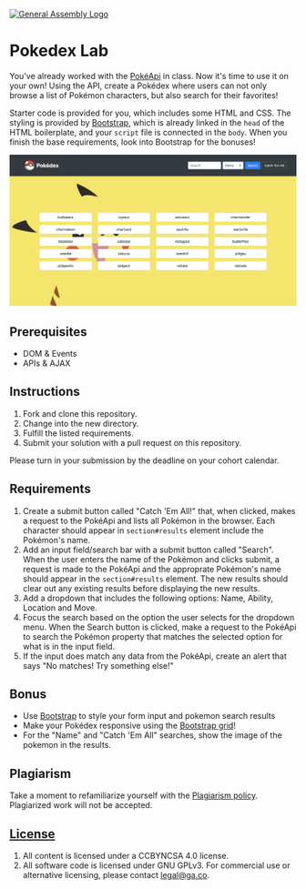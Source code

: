 [![General Assembly Logo](https://camo.githubusercontent.com/1a91b05b8f4d44b5bbfb83abac2b0996d8e26c92/687474703a2f2f692e696d6775722e636f6d2f6b6538555354712e706e67)](https://generalassemb.ly/education/web-development-immersive)

# Pokedex Lab

You've already worked with the [PokéApi](https://pokeapi.co/) in class. Now it's
time to use it on your own! Using the API, create a Pokédex where users can not
only browse a list of Pokémon characters, but also search for their favorites!

Starter code is provided for you, which includes some HTML and CSS. The styling
is provided by [Bootstrap](https://getbootstrap.com/docs/4.3/layout/grid/),
which is already linked in the `head` of the HTML boilerplate, and your `script`
file is connected in the `body`. When you finish the base requirements, look
into Bootstrap for the bonuses!

![Pokédex](img/screenshot2.png)

## Prerequisites

- DOM & Events
- APIs & AJAX

## Instructions

1. Fork and clone this repository.
2. Change into the new directory.
3. Fulfill the listed requirements.
4. Submit your solution with a pull request on this repository.

Please turn in your submission by the deadline on your cohort calendar.

## Requirements

1. Create a submit button called "Catch 'Em All!" that, when clicked, makes a
   request to the PokéApi and lists all Pokémon in the browser. Each character
   should appear in `section#results` element include the Pokémon's name.
2. Add an input field/search bar with a submit button called "Search". When the
   user enters the name of the Pokémon and clicks submit, a request is made to
   the PokéApi and the approprate Pokémon's name should appear in the
   `section#results` element. The new results should clear out any existing
   results before displaying the new results.
3. Add a dropdown that includes the following options: Name, Ability, Location
   and Move.
4. Focus the search based on the option the user selects for the dropdown menu.
   When the Search button is clicked, make a request to the PokéApi to search
   the Pokémon property that matches the selected option for what is in the
   input field.
5. If the input does match any data from the PokéApi, create an alert that says
   "No matches! Try something else!"

## Bonus

- Use [Bootstrap](https://getbootstrap.com/) to style your form input and
  pokemon search results
- Make your Pokédex responsive using the
  [Bootstrap grid](https://getbootstrap.com/docs/4.3/layout/grid/)!
- For the "Name" and "Catch 'Em All" searches, show the image of the pokemon in
  the results.

## Plagiarism

Take a moment to refamiliarize yourself with the
[Plagiarism policy](https://git.generalassemb.ly/DC-WDI/Administrative/blob/master/plagiarism.md).
Plagiarized work will not be accepted.

## [License](LICENSE)

1.  All content is licensed under a CC­BY­NC­SA 4.0 license.
2.  All software code is licensed under GNU GPLv3. For commercial use or
    alternative licensing, please contact legal@ga.co.
